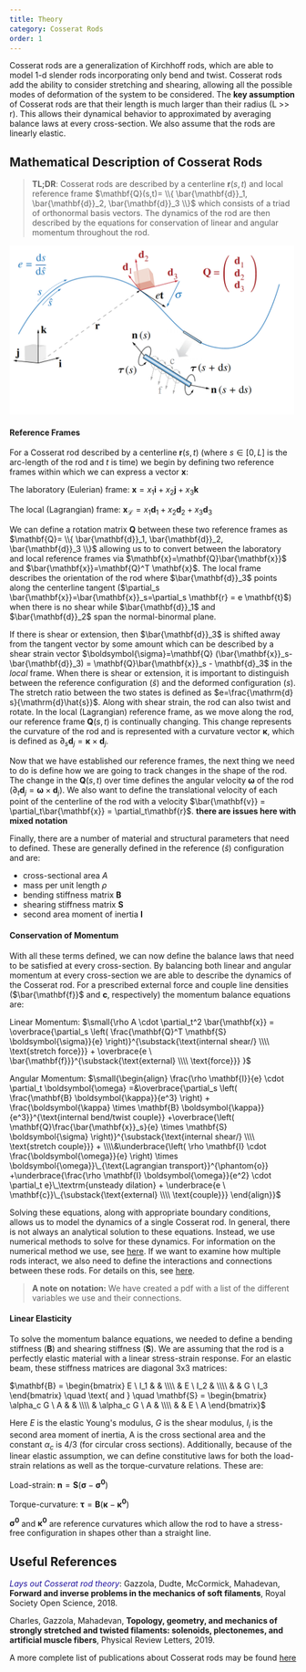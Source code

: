 ```yaml
---
title: Theory
category: Cosserat Rods
order: 1
---
```


Cosserat rods are a generalization of Kirchhoff rods, which are able to model 1-d slender rods incorporating only bend and twist. Cosserat rods add the ability to consider stretching and shearing, allowing all the possible modes of deformation of the system to be considered. The **key assumption** of Cosserat rods are that their length is much larger than their radius (L >> r). This allows their dynamical behavior to approximated by averaging balance laws at every cross-section. We also assume that the rods are linearly elastic.


## Mathematical Description of Cosserat Rods
>**TL;DR**: Cosserat rods are described by a centerline $\mathbf{r}(s, t)$ and local reference frame $\mathbf{Q}(s,t)= \\{ \bar{\mathbf{d}}_1, \bar{\mathbf{d}}_2, \bar{\mathbf{d}}_3 \\}$ which consists of a triad of orthonormal basis vectors. The dynamics of the rod are then described by the equations for conservation of linear and angular momentum throughout the rod.  

<img src="../../cosserat_rod_continuum.png" alt="image name" width="500"/>

#### Reference Frames
For a Cosserat rod described by a centerline $\mathbf{r}(s, t)$ (where $s \in [0, L]$ is the arc-length of the rod and $t$ is time) we begin by defining two reference frames within which we can express a vector $\mathbf{x}$:  

The laboratory (Eulerian) frame: $\mathbf{x} = x_1 \mathbf{i} + x_2 \mathbf{j} + x_3 \mathbf{k}$  

The local (Lagrangian) frame: $\mathbf{x}_\mathcal{L} = x_1 \mathbf{d}_1 + x_2 \mathbf{d}_2 + x_3 \mathbf{d}_3$

We can define a rotation matrix $\mathbf{Q}$ between these two reference frames as $\mathbf{Q}= \\{ \bar{\mathbf{d}}_1, \bar{\mathbf{d}}_2, \bar{\mathbf{d}}_3 \\}$ allowing us to to convert between the laboratory and local reference frames via $\mathbf{x}=\mathbf{Q}\bar{\mathbf{x}}$ and $\bar{\mathbf{x}}=\mathbf{Q}^T \mathbf{x}$. The local frame describes the orientation of the rod where $\bar{\mathbf{d}}_3$ points along the centerline tangent ($\partial_s \bar{\mathbf{x}}=\bar{\mathbf{x}}_s=\partial_s \mathbf{r} = e \mathbf{t}$) when there is no shear while $\bar{\mathbf{d}}_1$ and $\bar{\mathbf{d}}_2$ span the normal-binormal plane. 

If there is shear or extension, then $\bar{\mathbf{d}}_3$ is shifted away from the tangent vector by some amount which can be described by a shear strain vector $\boldsymbol{\sigma}=\mathbf{Q} (\bar{\mathbf{x}}_s-\bar{\mathbf{d}}_3) = \mathbf{Q}\bar{\mathbf{x}}_s - \mathbf{d}_3$ in the *local* frame. When there is shear or extension, it is important to distinguish between the reference configuration ($\hat{s}$) and the deformed configuration ($s$). The stretch ratio between the two states is defined as $e=\frac{\mathrm{d} s}{\mathrm{d}\hat{s}}$. Along with shear strain, the rod can also twist and rotate. In the local (Lagrangian) reference frame, as we move along the rod, our reference frame $\mathbf{Q}(s,t)$ is continually changing. This change represents the curvature of the rod and is represented with a curvature vector $\boldsymbol{\kappa}$, which is defined as $\partial_s \mathbf{d}_j = \boldsymbol{\kappa} \times \mathbf{d}_j$. 

Now that we have established our reference frames, the next thing we need to do is define how we are going to track changes in the shape of the rod. The change in the $\mathbf{Q}(s,t)$ over time defines the angular velocity $\boldsymbol{\omega}$ of the rod ($\partial_t \mathbf{d}_j = \boldsymbol{\omega} \times \mathbf{d}_j$). We also want to define the translational velocity of each point of the centerline of the rod with a velocity $\bar{\mathbf{v}} = \partial_t\bar{\mathbf{x}} = \partial_t\mathbf{r}$.  **there are issues here with mixed notation**

Finally, there are a number of material and structural parameters that need to defined. These are generally defined in the reference ($\hat{s}$) configuration and are: 
* cross-sectional area $A$  
* mass per unit length $\rho$  
* bending stiffness matrix $\mathbf{B}$ 
* shearing stiffness matrix $\mathbf{S}$ 
* second area moment of inertia $\mathbf{I}$ 

#### Conservation of Momentum
With all these terms defined, we can now define the balance laws that need to be satisfied at every cross-section. By balancing both linear and angular momentum at every cross-section we are able to describe the dynamics of the Cosserat rod. For a prescribed external force and couple line densities ($\bar{\mathbf{f}}$ and $\mathbf{c}$, respectively) the momentum balance equations are:

Linear Momentum: 
$\small{\rho A \cdot \partial_t^2 \bar{\mathbf{x}} = \overbrace{\partial_s \left( \frac{\mathbf{Q}^T \mathbf{S} \boldsymbol{\sigma}}{e} \right)}^{\substack{\text{internal shear/} \\\\ \text{stretch force}}} + \overbrace{e \ \bar{\mathbf{f}}}^{\substack{\text{external} \\\\ \text{force}}} }$

Angular Momentum: 
$\small{\begin{align} \frac{\rho \mathbf{I}}{e} \cdot \partial_t \boldsymbol{\omega} =&\overbrace{\partial_s \left( \frac{\mathbf{B} \boldsymbol{\kappa}}{e^3} \right) + \frac{\boldsymbol{\kappa} \times \mathbf{B} \boldsymbol{\kappa}}{e^3}}^{\text{internal bend/twist couple}} +\overbrace{\left( \mathbf{Q}\frac{\bar{\mathbf{x}}_s}{e} \times \mathbf{S} \boldsymbol{\sigma} \right)}^{\substack{\text{internal shear/} \\\\ \text{stretch couple}}} + \\\\&\underbrace{\left( \rho \mathbf{I} \cdot \frac{\boldsymbol{\omega}}{e} \right) \times \boldsymbol{\omega}}\_{\text{Lagrangian transport}}^{\phantom{o}} +\underbrace{\frac{\rho \mathbf{I} \boldsymbol{\omega}}{e^2} \cdot \partial_t e}\_\textrm{unsteady dilation} + \underbrace{e \ \mathbf{c}}\_{\substack{\text{external} \\\\ \text{couple}}} \end{align}}$

Solving these equations, along with appropriate boundary conditions, allows us to model the dynamics of a single Cosserat rod. In general, there is not always an analytical solution to these equations. Instead, we use numerical methods to solve for these dynamics. For information on the numerical method we use, see [here](../numerics). If we want to examine how multiple rods interact, we also need to define the interactions and connections between these rods. For details on this, see [here](../multiple-rods).

>**A note on notation:** We have created a pdf with a list of the different variables we use and their connections.

#### Linear Elasticity
To solve the momentum balance equations, we needed to define a bending stiffness ($\mathbf{B}$) and shearing stiffness ($\mathbf{S}$). We are assuming that the rod is a perfectly elastic material with a linear stress-strain response. For an elastic beam, these stiffness matrices are diagonal 3x3 matrices:

$\mathbf{B} = \begin{bmatrix}  E \ I_1 &  &  \\\\  & E \ I_2 &  \\\\  &  & G \ I_3  \end{bmatrix}  \quad  \text{ and }  \quad  \mathbf{S} = \begin{bmatrix}  \alpha_c G \ A &  &  \\\\  & \alpha_c G \ A &  \\\\  &  & E \ A  \end{bmatrix}$

Here $E$ is the elastic Young's modulus, $G$ is the shear modulus, $I_i$ is the second area moment of inertia, A is the cross sectional area and the constant $\alpha_c$ is $4/3$ (for circular cross sections). Additionally, because of the linear elastic assumption, we can define constitutive laws for both the load-strain relations as well as the torque-curvature relations. These are:

Load-strain: $\mathbf{n} = \mathbf{S}(\boldsymbol{\sigma} - \boldsymbol{\sigma^0})$

Torque-curvature: $\boldsymbol{\tau} = \mathbf{B}(\boldsymbol{\kappa} - \boldsymbol{\kappa^0})$

$\boldsymbol{\sigma^0}$ and $\boldsymbol{\kappa^0}$ are reference curvatures which allow the rod to have a stress-free configuration in shapes other than a straight line. 

## Useful References
<span style="color:#1F109D">*Lays out Cosserat rod theory*</span>: Gazzola, Dudte, McCormick, Mahadevan, **Forward and inverse problems in the mechanics of soft filaments**, Royal Society Open Science, 2018.  

Charles, Gazzola, Mahadevan, **Topology, geometry, and mechanics of strongly stretched and twisted filaments: solenoids, plectonemes, and artificial muscle fibers**, Physical Review Letters, 2019.  

A more complete list of publications about Cosserat rods may be found [here](../../4_publications/publications)